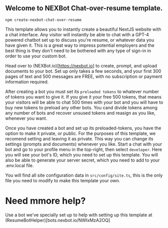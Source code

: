 ## Welcome to NEXBot Chat-over-resume template.


`npm create-nexbot-chat-over-resume`

This template allows you to instantly create a beautiful NextJS website with a chat interface. Any visitor will instantly be able to chat with a GPT-4 powered chatbot set up to discuss you're resume, or whatever data you have given it. This is a great way to impress potential employers and the best thing is they don't need to be bothered with any type of sign-in in order to use your custom bot.

Head over to (NEXBot.io)[https://nexbot.io] to create, prompt, and upload documents to your bot. Set up only takes a few seconds, and your first 300 pages of text and 500 messages are FREE, with no subscription or payment information required.

After creating a bot you must set its `preloaded tokens` to whatever number of tokens you want to give it. If you give it your free 500 tokens, that means your visitors will be able to chat 500 times with your bot and you will have to buy new tokens to preload any other bots. You cand divide tokens among any number of bots and recover unsused tokens and reasign as you like, whenever you want.

Once you have created a bot and set up its preloaded-tokens, you have the option to make it private, or public. For the purposes of this template, we recomend setting and leaving it as private. This way you can change its settings (prompts and documents) whenever you like. Start a chat with your bot and go to your profile menu in the top-right, then select `developer`. Here you will see your bot's ID, which you need to set up this template. You will also be able to generate your server secret, which you need to add to your .env.local file.

You will find all site configuration data in `src/config/site.ts`, this is the only file you need to modify to make this template your own.

# Need mmore help?
Use a bot we've specially set up to help with setting up this template at (ResumeBotHelper)[bots.nexbot.io/NWIxMzA2OQ]